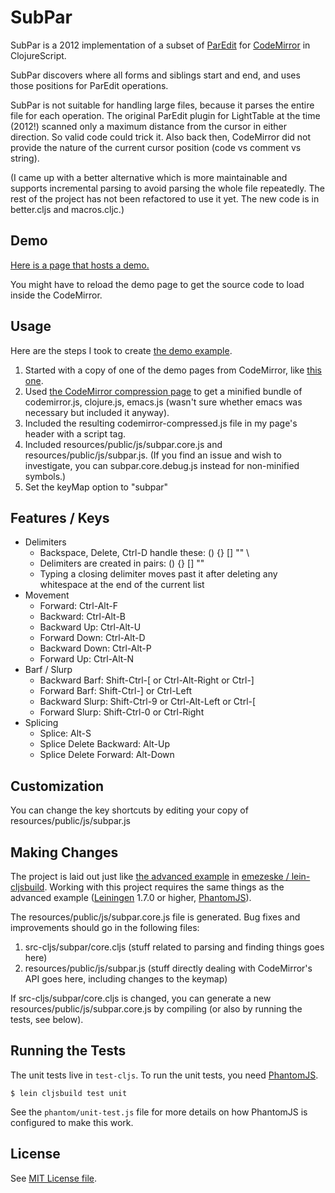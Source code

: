 # SubPar

SubPar is a 2012 implementation of a subset of
[ParEdit](http://emacswiki.org/emacs/ParEdit) for
[CodeMirror](http://codemirror.net/) in ClojureScript. 

SubPar discovers where all forms and siblings start and end, and uses those positions for ParEdit operations.

SubPar is not suitable for handling large files, because it parses the entire file for each operation.
The original ParEdit plugin for LightTable at the time (2012!) scanned only a maximum distance from the cursor in either direction. So valid code could trick it.
Also back then, CodeMirror did not provide the nature of the current cursor position (code vs comment vs string).

(I came up with a better alternative which is more maintainable and supports incremental parsing to avoid parsing the whole file repeatedly. 
The rest of the project has not been refactored to use it yet. 
The new code is in better.cljs and macros.cljc.)

## Demo

[Here is a page that hosts a demo.](http://htmlpreview.github.io/?https://github.com/achengs/subpar/blob/update-demo-url/demo/normal.html)

You might have to reload the demo page to get the source code to load inside the CodeMirror.

## Usage

Here are the steps I took to create [the demo example](http://htmlpreview.github.io/?https://github.com/achengs/subpar/blob/master/demo/normal.html).

1. Started with a copy of one of the demo pages from CodeMirror, like
[this one](http://codemirror.net/mode/clojure/index.html).
2. Used [the CodeMirror compression
page](http://codemirror.net/doc/compress.html) to get a minified
bundle of codemirror.js, clojure.js, emacs.js (wasn't sure whether
emacs was necessary but included it anyway).
3. Included the resulting codemirror-compressed.js file in my page's header with a script tag.
4. Included resources/public/js/subpar.core.js and
resources/public/js/subpar.js. (If you find an issue and wish to investigate, you can subpar.core.debug.js instead for non-minified symbols.) 
5. Set the keyMap option to "subpar"

## Features / Keys

* Delimiters
  * Backspace, Delete, Ctrl-D handle these: () {} [] "" \
  * Delimiters are created in pairs: () {} [] ""
  * Typing a closing delimiter moves past it after deleting any whitespace at the end of the current list
* Movement
  * Forward: Ctrl-Alt-F
  * Backward: Ctrl-Alt-B
  * Backward Up: Ctrl-Alt-U
  * Forward Down: Ctrl-Alt-D
  * Backward Down: Ctrl-Alt-P
  * Forward Up: Ctrl-Alt-N
* Barf / Slurp
  * Backward Barf: Shift-Ctrl-[ or Ctrl-Alt-Right or Ctrl-]
  * Forward Barf: Shift-Ctrl-] or Ctrl-Left
  * Backward Slurp: Shift-Ctrl-9 or Ctrl-Alt-Left or Ctrl-[
  * Forward Slurp: Shift-Ctrl-0 or Ctrl-Right
* Splicing
  * Splice: Alt-S
  * Splice Delete Backward: Alt-Up
  * Splice Delete Forward: Alt-Down

## Customization

You can change the key shortcuts by editing your copy of
resources/public/js/subpar.js 

## Making Changes

The project is laid out just like [the advanced
example](https://github.com/emezeske/lein-cljsbuild/tree/master/example-projects/advanced)
in [emezeske /
lein-cljsbuild](https://github.com/emezeske/lein-cljsbuild). Working
with this project requires the same things as the advanced example
([Leiningen](https://github.com/technomancy/leiningen) 1.7.0 or
higher, [PhantomJS](http://www.phantomjs.org)).

The resources/public/js/subpar.core.js file is generated. Bug fixes
and improvements should go in the following files:

1. src-cljs/subpar/core.cljs (stuff related to parsing and finding
things goes here)
2. resources/public/js/subpar.js (stuff directly dealing with
CodeMirror's API goes here, including changes to the keymap)

If src-cljs/subpar/core.cljs is changed, you can generate a new
resources/public/js/subpar.core.js by compiling (or also by running
the tests, see below).

## Running the Tests

The unit tests live in `test-cljs`. To run the unit tests, you need
[PhantomJS](http://www.phantomjs.org). 

    $ lein cljsbuild test unit

See the `phantom/unit-test.js` file for more details on how PhantomJS
is configured to make this work.

## License

See [MIT License file](https://github.com/achengs/subpar/blob/master/LICENSE).
